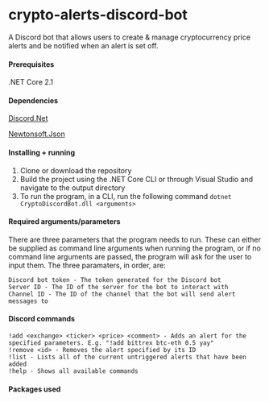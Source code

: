 
# crypto-alerts-discord-bot

A Discord bot that allows users to create & manage cryptocurrency price alerts and be notified when an alert is set off.

#### Prerequisites

.NET Core 2.1 

#### Dependencies
[Discord.Net](https://github.com/discord-net/Discord.Net)

[Newtonsoft.Json](https://github.com/JamesNK/Newtonsoft.Json)

#### Installing + running

1. Clone or download the repository 
2. Build the project using the .NET Core CLI or through Visual Studio and navigate to the output directory
3. To run the program, in a CLI, run the following command ```dotnet CryptoDiscordBot.dll <arguments>```

#### Required arguments/parameters
There are three parameters that the program needs to run. These can either be supplied as command line arguments when running the program, or if no command line arguments are passed, the program will ask for the user to input them.
The three paramaters, in order, are:
```
Discord bot token - The token generated for the Discord bot
Server ID - The ID of the server for the bot to interact with
Channel ID - The ID of the channel that the bot will send alert messages to
```
#### Discord commands
```
!add <exchange> <ticker> <price> <comment> - Adds an alert for the specified parameters. E.g. "!add bittrex btc-eth 0.5 yay"
!remove <id> - Removes the alert specified by its ID
!list - Lists all of the current untriggered alerts that have been added
!help - Shows all available commands
```

#### Packages used


